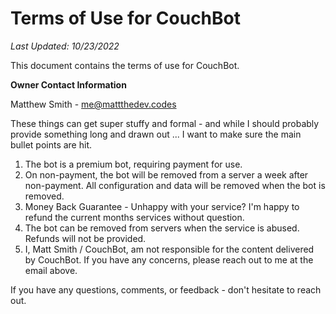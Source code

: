 # Terms of Use for CouchBot
*Last Updated: 10/23/2022*

This document contains the terms of use for CouchBot.

**Owner Contact Information** 

Matthew Smith - me@mattthedev.codes

These things can get super stuffy and formal - and while I should probably provide something long and drawn out ... I want to make sure the main bullet points are hit.

1. The bot is a premium bot, requiring payment for use.
2. On non-payment, the bot will be removed from a server a week after non-payment. All configuration and data will be removed when the bot is removed. 
3. Money Back Guarantee - Unhappy with your service? I'm happy to refund the current months services without question. 
4. The bot can be removed from servers when the service is abused. Refunds will not be provided.
5. I, Matt Smith / CouchBot, am not responsible for the content delivered by CouchBot. If you have any concerns, please reach out to me at the email above.

If you have any questions, comments, or feedback - don't hesitate to reach out.
